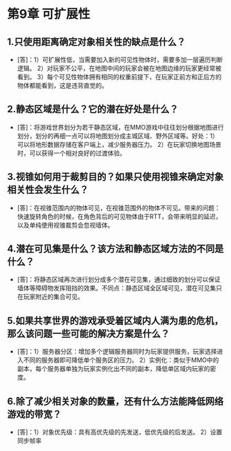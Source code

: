 # 第9章 可扩展性
## 1.只使用距离确定对象相关性的缺点是什么？
- [答]：1）可扩展性低，当需要加入新的可见性物体时，需要多加一层遍历判断逻辑。 2）对玩家不公平，在地图中间的玩家会被在地图边缘的玩家更经常被看到。 3）每个可见性物体拥有相同的权重前提下，在玩家正前方和正后方的物体都能看到，这是违背直觉的。
## 2.静态区域是什么？它的潜在好处是什么？
- [答]：将游戏世界划分为若干静态区域，在MMO游戏中往往划分根据地图进行划分，划分的再细一点可以将地图划分成主城区域、野外区域等。好处：1）可以将地形数据存储在客户端上，减少服务器压力。 2）在玩家切换地图场景时，可以获得一个相对良好的过渡体验。
## 3.视锥如何用于裁剪目的？如果只使用视锥来确定对象相关性会发生什么？
- [答]：在视锥范围内的物体可见，在视锥范围外的物体不可见。带来的问题：快速旋转角色的时候，在角色背后的可见物体由于RTT，会带来明显的延迟，以及单纯使用视锥裁剪会忽视墙体。
## 4.潜在可见集是什么？该方法和静态区域方法的不同是什么？
- [答]：将静态区域再次进行划分成多个潜在可见集，通过细致的划分可以保证墙体等障碍物发挥阻挡的效果。不同点：静态区域全区域可见，潜在可见集只在玩家附近的集合可见。
## 5.如果共享世界的游戏承受着区域内人满为患的危机，那么该问题一些可能的解决方案是什么？
- [答]：1）服务器分区：增加多个逻辑服务器同时为玩家提供服务，玩家选择进入不同的服务器即可降低单个服务区的压力。 2）实例化：类似于MMO中的副本，每个服务器单独为玩家实例化出不同的副本，降低单区域内玩家的密度。
## 6.除了减少相关对象的数量，还有什么方法能降低网络游戏的带宽？
- [答]：1）对象优先级：具有高优先级的先发送，低优先级的后发送。 2）设置同步帧率